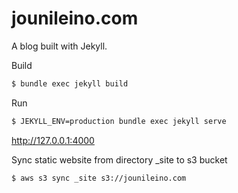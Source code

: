jounileino.com
========

A blog built with Jekyll.


Build
```bash
$ bundle exec jekyll build
```


Run

```bash
$ JEKYLL_ENV=production bundle exec jekyll serve
```

http://127.0.0.1:4000


Sync static website from directory _site to s3 bucket
```bash
$ aws s3 sync _site s3://jounileino.com
```


